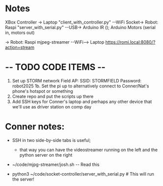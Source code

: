 # Notes

XBox Controller
-> Laptop "client_with_controller.py" --WiFi Socket->
    Robot: Raspi "server_with_serial.py" --USB->
        Arduino IR (); Arduino Motors (serial in, motors out)

-> Robot: Raspi mjpeg-streamer --WiFi--> Laptop https://romi.local:8080/?action=stream


# -- TODO CODE ITEMS --
1. Set up STORM network
Field AP:
    SSID: STORMFIELD
    Password: robot2025
    1b. Set the pi up to alternatively connect to Conner/Nat's phone's hotspot or something
2. Create repo and put the scripts up there
3. Add SSH keys for Conner's laptop and perhaps any other device that we'll use as driver station on comp day


# Conner notes:
- SSH in two side-by-side tabs is useful;
    - that way you can have the videostreamer running on the left and the python server on the right

- ~/code/mjpg-streamer/josh.sh -- Read this
- python3 ~/code/socket-controller/server_with_serial.py # This will run the server!

